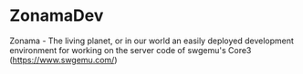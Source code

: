 # ZonamaDev

Zonama - The living planet, or in our world an easily deployed development environment for working on the server code of swgemu's Core3 (https://www.swgemu.com/)

